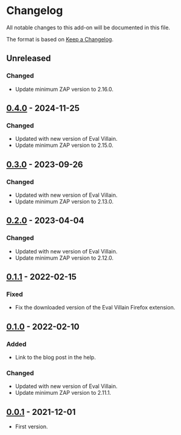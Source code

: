 # Changelog
All notable changes to this add-on will be documented in this file.

The format is based on [Keep a Changelog](https://keepachangelog.com/en/1.0.0/).

## Unreleased
### Changed
- Update minimum ZAP version to 2.16.0.

## [0.4.0] - 2024-11-25
### Changed
- Updated with new version of Eval Villain.
- Update minimum ZAP version to 2.15.0.

## [0.3.0] - 2023-09-26
### Changed
- Updated with new version of Eval Villain.
- Update minimum ZAP version to 2.13.0.

## [0.2.0] - 2023-04-04
### Changed
- Updated with new version of Eval Villain.
- Update minimum ZAP version to 2.12.0.

## [0.1.1] - 2022-02-15
### Fixed
- Fix the downloaded version of the Eval Villain Firefox extension.

## [0.1.0] - 2022-02-10

### Added
- Link to the blog post in the help.

### Changed
- Updated with new version of Eval Villain.
- Update minimum ZAP version to 2.11.1.

## [0.0.1] - 2021-12-01

- First version.

[0.4.0]: https://github.com/zaproxy/zap-extensions/releases/evalvillain-v0.4.0
[0.3.0]: https://github.com/zaproxy/zap-extensions/releases/evalvillain-v0.3.0
[0.2.0]: https://github.com/zaproxy/zap-extensions/releases/evalvillain-v0.2.0
[0.1.1]: https://github.com/zaproxy/zap-extensions/releases/evalvillain-v0.1.1
[0.1.0]: https://github.com/zaproxy/zap-extensions/releases/evalvillain-v0.1.0
[0.0.1]: https://github.com/zaproxy/zap-extensions/releases/evalvillain-v0.0.1
